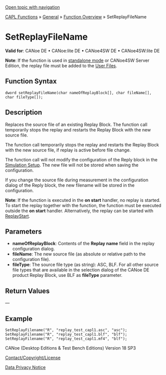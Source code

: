 [Open topic with navigation](../../../../../CANoeDEFamily.htm#Topics/CAPLFunctions/Other/Functions/CAPLfunctionSetReplayFileName.md)

[CAPL Functions](../../CAPLfunctions.md) » [General](../CAPLGeneralStartPage.md) » [Function Overview](../CAPLfunctionsGeneralOverview.md) » SetReplayFileName

# SetReplayFileName

**Valid for**: CANoe DE • CANoe:lite DE • CANoe4SW DE • CANoe4SW:lite DE

**Note**: If the function is used in [standalone mode](../../../CANoeCANalyzer/RTSetup/StandaloneMode/StandaloneModeConcept.md) or CANoe4SW Server Edition, the replay file must be added to the [User Files](../../../CANoeCANalyzer/Ribbon/File/Options/Extensions/ExtensionsUserFiles.md).

## Function Syntax

```
dword setReplayFileName(char nameOfReplayBlock[], char fileName[], char fileType[]);
```

## Description

Replaces the source file of an existing Replay Block. The function call temporarily stops the replay and restarts the Replay Block with the new source file.

The function call temporarily stops the replay and restarts the Replay Block with the new source file, if replay is active before file change.

The function call will not modify the configuration of the Reply block in the [Simulation Setup](../../../CANoeCANalyzer/Windows/SimulationSetup/SimulationSetupWindow.md). The new file will not be stored when saving the configuration.

If you change the source file during measurement in the configuration dialog of the Reply block, the new filename will be stored in the configuration.

**Note**: If the function is executed in the **on start** handler, no replay is started. To start the replay together with the function, the function must be executed outside the **on start** handler. Alternatively, the replay can be started with [ReplayStart](CAPLfunctionReplayStart.md).

## Parameters

- **nameOfReplayBlock**: Contents of the **Replay name** field in the replay configuration dialog.
- **fileName**: The new source file (as absolute or relative path to the configuration file).
- **fileType**: The source file type (as string): ASC, BLF. For all other source file types that are available in the selection dialog of the CANoe DE product Replay Block, use BLF as **fileType** parameter.

## Return Values

—

## Example

```plaintext
SetReplayFilename("R", "replay_test_capl1.asc", "asc");
SetReplayFilename("R", "replay_test_capl1.blf", "blf");
SetReplayFilename("R", "replay_test_capl1.mf4", "blf");
```

CANoe (Desktop Editions & Test Bench Editions) Version 18 SP3

[Contact/Copyright/License](../../../Shared/ContactCopyrightLicense.md)

[Data Privacy Notice](https://www.vector.com/int/en/company/get-info/privacy-policy/)

